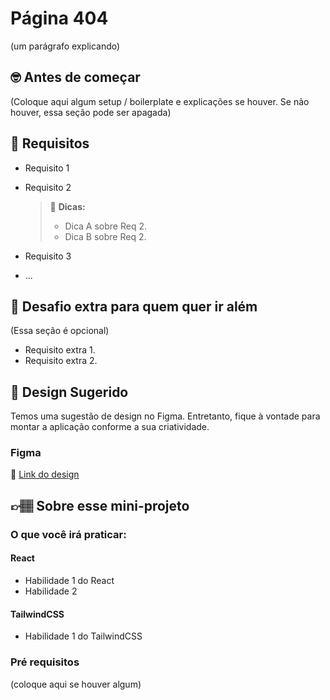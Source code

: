 # Página 404

(um parágrafo explicando)

## 🤓 Antes de começar

(Coloque aqui algum setup / boilerplate e explicações se houver. Se não houver, essa seção pode ser apagada)

## 🔨 Requisitos

- Requisito 1
- Requisito 2

	> 👀 **Dicas:**
	> - Dica A sobre Req 2.
	> - Dica B sobre Req 2.

- Requisito 3
- ...

## 🔨 Desafio extra para quem quer ir além

(Essa seção é opcional)

- Requisito extra 1. 
- Requisito extra 2.

## 🎨 Design Sugerido

Temos uma sugestão de design no Figma. Entretanto, fique à vontade para montar a aplicação conforme a sua criatividade.

### Figma

🔗 [Link do design]()

## 👉🏽 Sobre esse mini-projeto

### O que você irá praticar:

#### React

- Habilidade 1 do React
- Habilidade 2

#### TailwindCSS

- Habilidade 1 do TailwindCSS

### Pré requisitos

(coloque aqui se houver algum)
